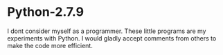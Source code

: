 # Python-2.7.9

I dont consider myself as a programmer. These little programs are my experiments with Python. I would gladly accept comments from others to make the code more efficient.
